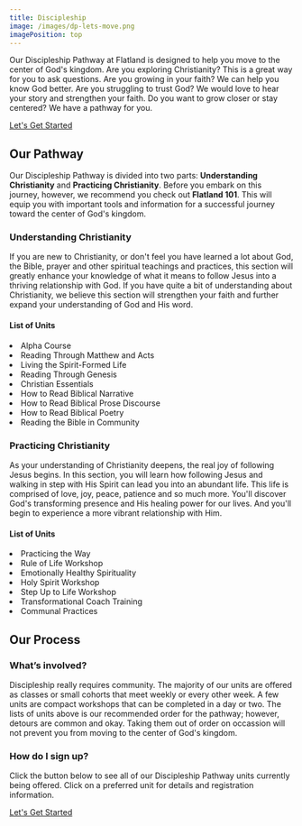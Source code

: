```yaml
---
title: Discipleship
image: /images/dp-lets-move.png
imagePosition: top
---
```


Our Discipleship Pathway at Flatland is designed to help you move to the center of God's kingdom. Are you exploring Christianity? This is a great way for you to ask questions. Are you growing in your faith? We can help you know God better. Are you struggling to trust God? We would love to hear your story and strengthen your faith. Do you want to grow closer or stay centered? We have a pathway for you.

<a href="https://flatland.churchcenter.com/registrations/events/category/84871" class="btn btn--primary">Let's Get Started</a>

## Our Pathway

Our Discipleship Pathway is divided into two parts: <b>Understanding Christianity</b> and <b>Practicing Christianity</b>. Before you embark on this journey, however, we recommend you check out <b>Flatland 101</b>. This will equip you with important tools and information for a successful journey toward the center of God's kingdom.

### Understanding Christianity

If you are new to Christianity, or don't feel you have learned a lot about God, the Bible, prayer and other spiritual teachings and practices, this section will greatly enhance your knowledge of what it means to follow Jesus into a thriving relationship with God. If you have quite a bit of understanding about Christianity, we believe this section will strengthen your faith and further expand your understanding of God and His word.

#### List of Units

<li>Alpha Course<br>
<li>Reading Through Matthew and Acts
<li>Living the Spirit-Formed Life
<li>Reading Through Genesis
<li>Christian Essentials
<li>How to Read Biblical Narrative
<li>How to Read Biblical Prose Discourse
<li>How to Read Biblical Poetry
<li>Reading the Bible in Community

### Practicing Christianity

As your understanding of Christianity deepens, the real joy of following Jesus begins. In this section, you will learn how following Jesus and walking in step with His Spirit can lead you into an abundant life. This life is comprised of love, joy, peace, patience and so much more. You'll discover God's transforming presence and His healing power for our lives. And you'll begin to experience a more vibrant relationship with Him.

#### List of Units

<li>Practicing the Way
<li>Rule of Life Workshop
<li>Emotionally Healthy Spirituality
<li>Holy Spirit Workshop
<li>Step Up to Life Workshop
<li>Transformational Coach Training
<li>Communal Practices

## Our Process

### What’s involved?

Discipleship really requires community. The majority of our units are offered as classes or small cohorts that meet weekly or every other week. A few units are compact workshops that can be completed in a day or two. The lists of units above is our recommended order for the pathway; however, detours are common and okay. Taking them out of order on occassion will not prevent you from moving to the center of God's kingdom.

### How do I sign up?

Click the button below to see all of our Discipleship Pathway units currently being offered. Click on a preferred unit for details and registration information.

<a href="https://flatland.churchcenter.com/registrations/events/category/84871" class="btn btn--primary">Let's Get Started</a>
